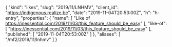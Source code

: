 {
  "kind": "likes",
  "slug": "2019/11/LNHMV",
  "client_id": "https://indigenous.realize.be",
  "date": "2019-11-04T20:53:00Z",
  "h": "h-entry",
  "properties": {
    "name": [
      "Like of https://inessential.com/2019/11/03/this_feature_should_be_easy"
    ],
    "like-of": [
      "https://inessential.com/2019/11/03/this_feature_should_be_easy"
    ],
    "published": [
      "2019-11-04T20:53:00Z"
    ]
  },
  "aliases": [
    "/mf2/2019/11/lnhmv"
  ]
}
